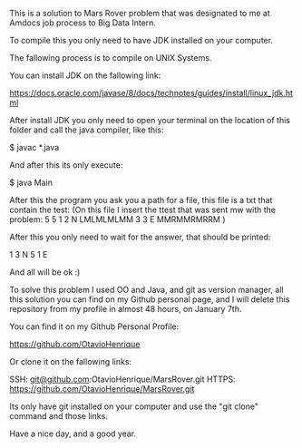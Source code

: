 This is a solution to Mars Rover problem that was designated to me at Amdocs job process to Big Data Intern.

To compile this you only need to have JDK installed on your computer.

The fallowing process is to compile on UNIX Systems.

You can install JDK on the fallowing link:

https://docs.oracle.com/javase/8/docs/technotes/guides/install/linux_jdk.html

After install JDK you only need to open your terminal on the location of this folder and call the java compiler, like this:

$ javac *.java

And after this its only execute:

$ java Main

After this the program you ask you a path for a file, this file is a txt that contain the test:
(On this file I insert the ttest that was sent mw with the problem:
5 5
1 2 N
LMLMLMLMM
3 3 E
MMRMMRMRRM
)

After this you only need to wait for the answer, that should be printed:

1 3 N
5 1 E

And all will be ok :)

To solve this problem I used OO and Java, and git as version manager, all this solution you can find on my Github
personal page, and I will delete this repository from my profile in almost 48 hours, on January 7th.

You can find it on my Github Personal Profile:

https://github.com/OtavioHenrique

Or clone it on the fallowing links:

SSH: git@github.com:OtavioHenrique/MarsRover.git
HTTPS: https://github.com/OtavioHenrique/MarsRover.git

Its only have git installed on your computer and use the "git clone" command and those links.

Have a nice day, and a good year.
